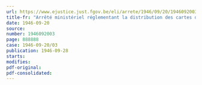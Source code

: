 ```yaml
---
url: https://www.ejustice.just.fgov.be/eli/arrete/1946/09/20/1946092003/justel
title-fr: "Arrêté ministériel réglementant la distribution des cartes de chaussures"
date: 1946-09-20
source:
number: 1946092003
page: 888888
case: 1946-09-20/03
publication: 1946-09-28
starts:
modifies:
pdf-original:
pdf-consolidated:
---
```



